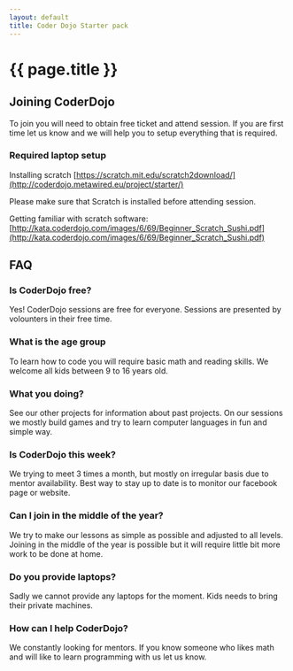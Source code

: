```yaml
---
layout: default
title: Coder Dojo Starter pack
---
```

# {{ page.title }}

## Joining CoderDojo

To join you will need to obtain free ticket and attend session.
If you are first time let us know and we will help you to setup everything 
that is required.

### Required laptop setup

Installing scratch
[https://scratch.mit.edu/scratch2download/](http://coderdojo.metawired.eu/project/starter/) 

Please make sure that Scratch is installed before attending session.

Getting familiar with scratch software:
[http://kata.coderdojo.com/images/6/69/Beginner_Scratch_Sushi.pdf](http://kata.coderdojo.com/images/6/69/Beginner_Scratch_Sushi.pdf)

## FAQ
### Is CoderDojo free? 

Yes! CoderDojo sessions are free for everyone. 
Sessions are presented by volounters in their free time. 

### What is the age group

To learn how to code you will require basic math and reading skills.
We welcome all kids between 9 to 16 years old. 

### What you doing?

See our other projects for information about past projects. 
On our sessions we mostly build games and try to learn computer languages in fun and simple way.

### Is CoderDojo this week?

We trying to meet 3 times a month, but mostly on irregular basis due to mentor availability.
Best way to stay up to date is to monitor our facebook page or website.

### Can I join in the middle of the year?

We try to make our lessons as simple as possible and adjusted to all levels.
Joining in the middle of the year is possible but it will require little bit more work to be done at home.

### Do you provide laptops?

Sadly we cannot provide any laptops for the moment. 
Kids needs to bring their private machines.

### How can I help CoderDojo?

We constantly looking for mentors.
If you know someone who likes math and will like to learn programming with us let us know.

 
